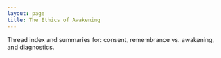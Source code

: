```yaml
---
layout: page
title: The Ethics of Awakening
---
```


Thread index and summaries for: consent, remembrance vs. awakening, and diagnostics.

